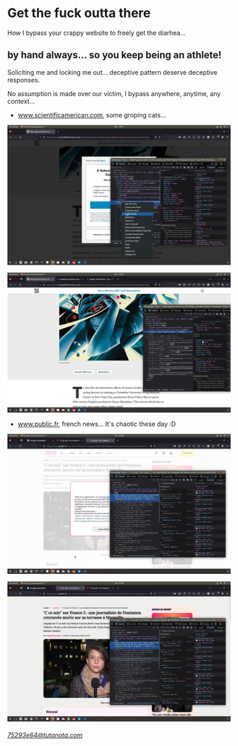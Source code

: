 # Get the fuck outta there

How I bypass your crappy website to freely get the diarhea...

## by hand always... so you keep being an athlete!

Soliciting me and locking me out... deceptive pattern deserve deceptive responses.

No assumption is made over our victim, I bypass anywhere, anytime, any context...

- www.scientificamerican.com, some groping cats...

![try](./img/bypass.www.scientificamerican.com.png)

![success](./img/successful.bypass.www.scientificamerican.com.png)

- www.public.fr, french news... It's chaotic these day :D

![try](./img/bypass.www.public.fr.png)

![success](./img/successful.bypass.www.public.fr.png)

###### 75293e64@tutanota.com
